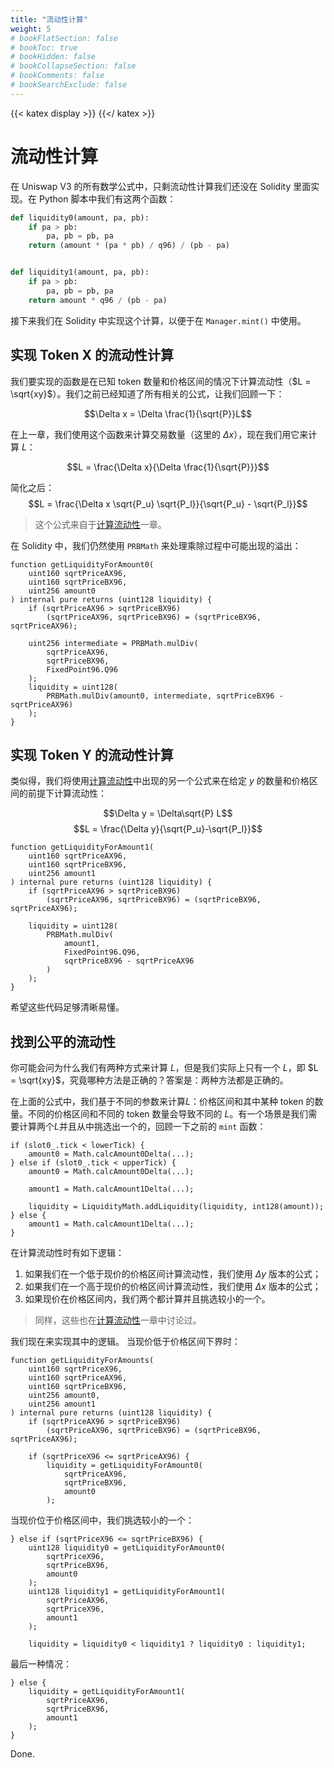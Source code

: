 ```yaml
---
title: "流动性计算"
weight: 5
# bookFlatSection: false
# bookToc: true
# bookHidden: false
# bookCollapseSection: false
# bookComments: false
# bookSearchExclude: false
---
```


{{< katex display >}} {{</ katex >}}

# 流动性计算

在 Uniswap V3 的所有数学公式中，只剩流动性计算我们还没在 Solidity 里面实现。在 Python 脚本中我们有这两个函数：

```python
def liquidity0(amount, pa, pb):
    if pa > pb:
        pa, pb = pb, pa
    return (amount * (pa * pb) / q96) / (pb - pa)


def liquidity1(amount, pa, pb):
    if pa > pb:
        pa, pb = pb, pa
    return amount * q96 / (pb - pa)
```

接下来我们在 Solidity 中实现这个计算，以便于在 `Manager.mint()` 中使用。

## 实现 Token X 的流动性计算

我们要实现的函数是在已知 token 数量和价格区间的情况下计算流动性（$L = \sqrt{xy}$）。我们之前已经知道了所有相关的公式，让我们回顾一下：

$$\Delta x = \Delta \frac{1}{\sqrt{P}}L$$

在上一章，我们使用这个函数来计算交易数量（这里的 $\Delta x$），现在我们用它来计算 $L$：

$$L = \frac{\Delta x}{\Delta \frac{1}{\sqrt{P}}}$$

简化之后：
$$L = \frac{\Delta x \sqrt{P_u} \sqrt{P_l}}{\sqrt{P_u} - \sqrt{P_l}}$$

> 这个公式来自于[计算流动性](https://y1cunhui.github.io/uniswapV3-book-zh-cn/docs/milestone_1/calculating-liquidity/#liquidity-amount-calculation)一章。

在 Solidity 中，我们仍然使用 `PRBMath` 来处理乘除过程中可能出现的溢出：

```solidity
function getLiquidityForAmount0(
    uint160 sqrtPriceAX96,
    uint160 sqrtPriceBX96,
    uint256 amount0
) internal pure returns (uint128 liquidity) {
    if (sqrtPriceAX96 > sqrtPriceBX96)
        (sqrtPriceAX96, sqrtPriceBX96) = (sqrtPriceBX96, sqrtPriceAX96);

    uint256 intermediate = PRBMath.mulDiv(
        sqrtPriceAX96,
        sqrtPriceBX96,
        FixedPoint96.Q96
    );
    liquidity = uint128(
        PRBMath.mulDiv(amount0, intermediate, sqrtPriceBX96 - sqrtPriceAX96)
    );
}
```

## 实现 Token Y 的流动性计算

类似得，我们将使用[计算流动性](https://y1cunhui.github.io/uniswapV3-book-zh-cn/docs/milestone_1/calculating-liquidity/#liquidity-amount-calculation)中出现的另一个公式来在给定 $y$ 的数量和价格区间的前提下计算流动性：

$$\Delta y = \Delta\sqrt{P} L$$
$$L = \frac{\Delta y}{\sqrt{P_u}-\sqrt{P_l}}$$

```solidity
function getLiquidityForAmount1(
    uint160 sqrtPriceAX96,
    uint160 sqrtPriceBX96,
    uint256 amount1
) internal pure returns (uint128 liquidity) {
    if (sqrtPriceAX96 > sqrtPriceBX96)
        (sqrtPriceAX96, sqrtPriceBX96) = (sqrtPriceBX96, sqrtPriceAX96);

    liquidity = uint128(
        PRBMath.mulDiv(
            amount1,
            FixedPoint96.Q96,
            sqrtPriceBX96 - sqrtPriceAX96
        )
    );
}
```

希望这些代码足够清晰易懂。

## 找到公平的流动性

你可能会问为什么我们有两种方式来计算 $L$，但是我们实际上只有一个 $L$，即 $L = \sqrt{xy}$，究竟哪种方法是正确的？答案是：两种方法都是正确的。

在上面的公式中，我们基于不同的参数来计算$L$：价格区间和其中某种 token 的数量。不同的价格区间和不同的 token 数量会导致不同的 $L$。有一个场景是我们需要计算两个$L$并且从中挑选出一个的，回顾一下之前的 `mint` 函数：

```solidity
if (slot0_.tick < lowerTick) {
    amount0 = Math.calcAmount0Delta(...);
} else if (slot0_.tick < upperTick) {
    amount0 = Math.calcAmount0Delta(...);

    amount1 = Math.calcAmount1Delta(...);

    liquidity = LiquidityMath.addLiquidity(liquidity, int128(amount));
} else {
    amount1 = Math.calcAmount1Delta(...);
}
```

在计算流动性时有如下逻辑：
1. 如果我们在一个低于现价的价格区间计算流动性，我们使用 $\Delta y$ 版本的公式；
2. 如果我们在一个高于现价的价格区间计算流动性，我们使用 $\Delta x$ 版本的公式；
3. 如果现价在价格区间内，我们两个都计算并且挑选较小的一个。

> 同样，这些也在[计算流动性](https://y1cunhui.github.io/uniswapV3-book-zh-cn/docs/milestone_1/calculating-liquidity/#liquidity-amount-calculation)一章中讨论过。

我们现在来实现其中的逻辑。
当现价低于价格区间下界时：

```solidity
function getLiquidityForAmounts(
    uint160 sqrtPriceX96,
    uint160 sqrtPriceAX96,
    uint160 sqrtPriceBX96,
    uint256 amount0,
    uint256 amount1
) internal pure returns (uint128 liquidity) {
    if (sqrtPriceAX96 > sqrtPriceBX96)
        (sqrtPriceAX96, sqrtPriceBX96) = (sqrtPriceBX96, sqrtPriceAX96);

    if (sqrtPriceX96 <= sqrtPriceAX96) {
        liquidity = getLiquidityForAmount0(
            sqrtPriceAX96,
            sqrtPriceBX96,
            amount0
        );
```

当现价位于价格区间中，我们挑选较小的一个：
```solidity
} else if (sqrtPriceX96 <= sqrtPriceBX96) {
    uint128 liquidity0 = getLiquidityForAmount0(
        sqrtPriceX96,
        sqrtPriceBX96,
        amount0
    );
    uint128 liquidity1 = getLiquidityForAmount1(
        sqrtPriceAX96,
        sqrtPriceX96,
        amount1
    );

    liquidity = liquidity0 < liquidity1 ? liquidity0 : liquidity1;
```

最后一种情况：
```solidity
} else {
    liquidity = getLiquidityForAmount1(
        sqrtPriceAX96,
        sqrtPriceBX96,
        amount1
    );
}
```

Done.